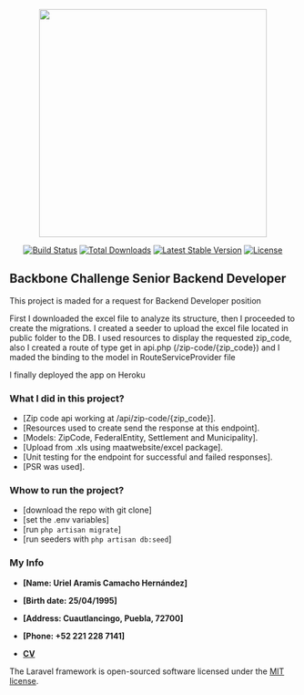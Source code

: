 <p align="center"><a href="https://laravel.com" target="_blank"><img src="https://raw.githubusercontent.com/laravel/art/master/logo-lockup/5%20SVG/2%20CMYK/1%20Full%20Color/laravel-logolockup-cmyk-red.svg" width="400"></a></p>

<p align="center">
<a href="https://travis-ci.org/laravel/framework"><img src="https://travis-ci.org/laravel/framework.svg" alt="Build Status"></a>
<a href="https://packagist.org/packages/laravel/framework"><img src="https://img.shields.io/packagist/dt/laravel/framework" alt="Total Downloads"></a>
<a href="https://packagist.org/packages/laravel/framework"><img src="https://img.shields.io/packagist/v/laravel/framework" alt="Latest Stable Version"></a>
<a href="https://packagist.org/packages/laravel/framework"><img src="https://img.shields.io/packagist/l/laravel/framework" alt="License"></a>
</p>

## Backbone Challenge Senior Backend Developer

This project is maded for a request for Backend Developer position

First I downloaded the excel file to analyze its structure, then I proceeded to
create the migrations. I created a seeder to upload the excel file located in public folder
to the DB. I used resources to display the requested zip_code, also I created a route of type get
in api.php (/zip-code/{zip_code}) and I maded the binding to the model in RouteServiceProvider file

I finally deployed the app on Heroku

### What I did in this project?

- [Zip code api working at /api/zip-code/{zip_code}].
- [Resources used to create send the response at this endpoint].
- [Models: ZipCode, FederalEntity, Settlement and Municipality].
- [Upload from .xls using maatwebsite/excel package].
- [Unit testing for the endpoint for successful and failed responses].
- [PSR was used].

### Whow to run the project?

- [download the repo with git clone]
- [set the .env variables]
- [run `php artisan migrate`]
- [run seeders with `php artisan db:seed`]

### My Info

- **[Name: Uriel Aramis Camacho Hernández]**
- **[Birth date: 25/04/1995]**
- **[Address: Cuautlancingo, Puebla, 72700]**
- **[Phone: +52 221 228 7141]**

- **[CV](https://drive.google.com/file/d/1uC8S05V6ufom_JbOLKLSJiKNAatMKQlT/view?usp=sharing)**

The Laravel framework is open-sourced software licensed under the [MIT license](https://opensource.org/licenses/MIT).
